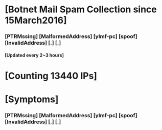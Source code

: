 # [Botnet Mail Spam Collection since 15March2016]
### [PTRMssing] [MalformedAddress] [ylmf-pc] [spoof] [InvalidAddress] [.] [.]
#### [Updated every 2~3 hours]

# [Counting 13440 IPs]

# [Symptoms] 
###   [PTRMssing] [MalformedAddress] [ylmf-pc] [spoof] [InvalidAddress] [.] [.]
